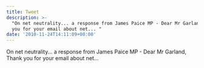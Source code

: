 ```yaml
---
title: Tweet
description: >-
  "On net neutrality... a response from James Paice MP - Dear Mr Garland, Thank
  you for your email about net... "
date: '2010-11-24T14:11:09+00:00'
---
```

On net neutrality... a response from James Paice MP - Dear Mr Garland, Thank you for your email about net... 
